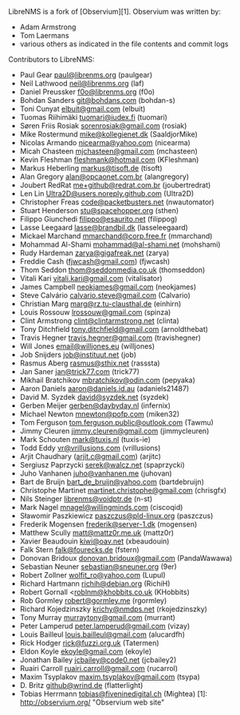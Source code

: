LibreNMS is a fork of [Observium][1].  Observium was written by:
- Adam Armstrong
- Tom Laermans
- various others as indicated in the file contents and commit logs

Contributors to LibreNMS:
- Paul Gear <paul@librenms.org> (paulgear)
- Neil Lathwood <neil@librenms.org> (laf)
- Daniel Preussker <f0o@librenms.org> (f0o)
- Bohdan Sanders <git@bohdans.com> (bohdan-s)
- Toni Cunyat <elbuit@gmail.com> (elbuit)
- Tuomas Riihimäki <tuomari@iudex.fi> (tuomari)
- Søren Friis Rosiak <sorenrosiak@gmail.com> (rosiak)
- Mike Rostermund <mike@kollegienet.dk> (SaaldjorMike)
- Nicolas Armando <nicearma@yahoo.com> (nicearma)
- Micah Chasteen <mjchasteen@gmail.com> (mchasteen)
- Kevin Fleshman <fleshmank@hotmail.com> (KFleshman)
- Markus Heberling <markus@tisoft.de> (tisoft)
- Alan Gregory <alan@opcaonet.com.br> (alangregory)
- Joubert RedRat <me+github@redrat.com.br> (joubertredrat)
- Len Lin <Ultra2D@users.noreply.github.com> (Ultra2D)
- Christopher Freas <code@packetbusters.net> (nwautomator)
- Stuart Henderson <stu@spacehopper.org> (sthen)
- Filippo Giunchedi <filippo@esaurito.net> (filippog)
- Lasse Leegaard <lasse@brandbil.dk> (lasseleegaard)
- Mickael Marchand  <mmarchand@corp.free.fr> (mmarchand)
- Mohammad Al-Shami <mohammad@al-shami.net> (mohshami)
- Rudy Hardeman <zarya@gigafreak.net> (zarya)
- Freddie Cash (fjwcash@gmail.com) (fjwcash)
- Thom Seddon <thom@seddonmedia.co.uk> (thomseddon)
- Vitali Kari <vitali.kari@gmail.com> (vitalisator) 
- James Campbell <neokjames@gmail.com> (neokjames)
- Steve Calvário <calvario.steve@gmail.com> (Calvario)
- Christian Marg <marg@rz.tu-clausthal.de> (einhirn)
- Louis Rossouw <lrossouw@gmail.com> (spinza) 
- Clint Armstrong <clint@clintarmstrong.net> (clinta)
- Tony Ditchfield  <tony.ditchfield@gmail.com> (arnoldthebat)
- Travis Hegner <travis.hegner@gmail.com> (travishegner)
- Will Jones <email@willjones.eu> (willjones)
- Job Snijders <job@instituut.net> (job)
- Rasmus Aberg <rasmus@sthix.net> (rasssta)
- Jan Saner <jan@trick77.com> (trick77)
- Mikhail Bratchikov <mbratchikov@odin.com> (pepyaka)
- Aaron Daniels <aaron@daniels.id.au> (adaniels21487)
- David M. Syzdek <david@syzdek.net> (syzdek)
- Gerben Meijer <gerben@daybyday.nl> (infernix)
- Michael Newton <mnewton@pofp.com> (miken32)
- Tom Ferguson <tom.ferguson.public@outlook.com> (Tawmu)
- Jimmy Cleuren <jimmy.cleuren@gmail.com> (jimmycleuren)
- Mark Schouten <mark@tuxis.nl> (tuxis-ie) 
- Todd Eddy <vr@vrillusions.com> (vrillusions)
- Arjit Chaudhary (arjit.c@gmail.com) (arjitc)
- Sergiusz Paprzycki <serek@walcz.net> (spaprzycki)
- Juho Vanhanen <juho@vanhanen.me> (juhovan)
- Bart de Bruijn <bart_de_bruijn@yahoo.com> (bartdebruijn)
- Christophe Martinet <martinet.christophe@gmail.com> (chrisgfx)
- Nils Steinger <librenms@voidptr.de> (n-st)
- Mark Nagel <mnagel@willingminds.com> (ciscoqid)
- Sławomir Paszkiewicz <paszczus@pld-linux.org> (paszczus)
- Frederik Mogensen <frederik@server-1.dk> (mogensen)
- Matthew Scully <matt@mattz0r.me.uk> (mattz0r)
- Xavier Beaudouin <kiwi@oav.net> (xbeaudouin)
- Falk Stern <falk@fourecks.de> (fstern)
- Donovan Bridoux <donovan.bridoux@gmail.com> (PandaWawawa)
- Sebastian Neuner <sebastian@sneuner.org> (9er)
- Robert Zollner <wolfit_ro@yahoo.com> (Lupul)
- Richard Hartmann <richih@debian.org> (RichiH)
- Robert Gornall <roblnm@khobbits.co.uk (KHobbits)
- Rob Gormley <robert@gormley.me> (rgormley)
- Richard Kojedzinszky <krichy@nmdps.net> (rkojedzinszky)
- Tony Murray <murraytony@gmail.com> (murrant)
- Peter Lamperud <peter.lamperud@gmail.com> (vizay)
- Louis Bailleul <louis.bailleul@gmail.com> (alucardfh)
- Rick Hodger <rick@fuzzi.org.uk> (Tatermen)
- Eldon Koyle <ekoyle@gmail.com> (ekoyle)
- Jonathan Bailey <jcbailey@code0.net> (jcbailey2)
- Ruairi Carroll <ruairi.carroll@gmail.com> (rucarrol)
- Maxim Tsyplakov <maxim.tsyplakov@gmail.com> (tsypa)
- D. Britz <github@wrind.de> (flatterlight)
- Tobias Herrmann <tobias@fiveninedigital.ch> (Mightea)
[1]: http://observium.org/ "Observium web site"
